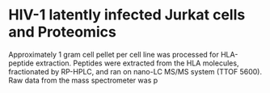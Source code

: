 # HIV-1 latently infected Jurkat cells and Proteomics
Approximately 1 gram cell pellet per cell line was processed for HLA-peptide extraction. Peptides were extracted from the HLA molecules, fractionated by RP-HPLC, and ran on nano-LC MS/MS system (TTOF 5600). Raw data from the mass spectrometer was p

